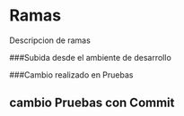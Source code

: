 # Ramas
Descripcion de ramas

###Subida desde el ambiente de desarrollo

###Cambio realizado en Pruebas

## cambio Pruebas con Commit